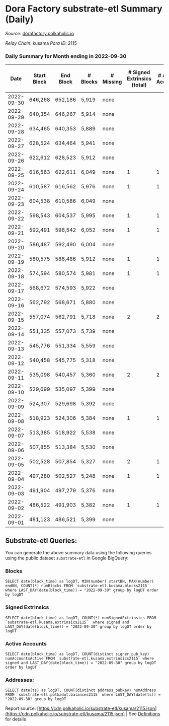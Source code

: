 # Dora Factory substrate-etl Summary (Daily)

_Source_: [dorafactory.polkaholic.io](https://dorafactory.polkaholic.io)

*Relay Chain*: kusama
*Para ID*: 2115



### Daily Summary for Month ending in 2022-09-30


| Date | Start Block | End Block | # Blocks | # Missing | # Signed Extrinsics (total) | # Active Accounts | # Addresses with Balances | # Events | # Transfers | # XCM Transfers In | # XCM Transfers Out |
| ---- | ----------- | --------- | -------- | --------- | --------------------------- | ----------------- | ------------------------- | -------- | ----------- | ------------------ | ------------------- |
| 2022-09-30 | 646,268 | 652,186 | 5,919 | none  |  |  | 371 | 11,841 |   |   |   |
| 2022-09-29 | 640,354 | 646,267 | 5,914 | none  |  |  |  | 11,832 |   |   |   |
| 2022-09-28 | 634,465 | 640,353 | 5,889 | none  |  |  |  | 11,781 |   |   |   |
| 2022-09-27 | 628,524 | 634,464 | 5,941 | none  |  |  |  | 11,885 |   |   |   |
| 2022-09-26 | 622,612 | 628,523 | 5,912 | none  |  |  |  | 11,828 |   |   |   |
| 2022-09-25 | 616,563 | 622,611 | 6,049 | none  | 1 | 1 |  | 12,107 | 1  |   |   |
| 2022-09-24 | 610,587 | 616,562 | 5,976 | none  | 1 | 1 |  | 11,961 | 1  |   |   |
| 2022-09-23 | 604,538 | 610,586 | 6,049 | none  |  |  |  | 12,102 |   |   |   |
| 2022-09-22 | 598,543 | 604,537 | 5,995 | none  | 1 | 1 |  | 11,999 | 1  |   |   |
| 2022-09-21 | 592,491 | 598,542 | 6,052 | none  | 1 | 1 |  | 12,113 | 1  |   |   |
| 2022-09-20 | 586,487 | 592,490 | 6,004 | none  |  |  |  | 12,012 |   |   |   |
| 2022-09-19 | 580,575 | 586,486 | 5,912 | none  | 1 | 1 | 371 | 11,833 | 1  |   |   |
| 2022-09-18 | 574,594 | 580,574 | 5,981 | none  | 1 | 1 | 371 | 11,969 |   |   |   |
| 2022-09-17 | 568,672 | 574,593 | 5,922 | none  |  |  | 371 | 11,848 |   |   |   |
| 2022-09-16 | 562,792 | 568,671 | 5,880 | none  |  |  | 371 | 11,763 |   |   |   |
| 2022-09-15 | 557,074 | 562,791 | 5,718 | none  | 2 | 2 | 371 | 11,451 | 2  |   |   |
| 2022-09-14 | 551,335 | 557,073 | 5,739 | none  |  |  | 371 | 11,481 |   |   |   |
| 2022-09-13 | 545,776 | 551,334 | 5,559 | none  |  |  | 371 | 11,121 |   |   |   |
| 2022-09-12 | 540,458 | 545,775 | 5,318 | none  |  |  |  | 10,639 |   |   |   |
| 2022-09-11 | 535,098 | 540,457 | 5,360 | none  | 2 | 2 |  | 10,735 | 2  |   |   |
| 2022-09-10 | 529,699 | 535,097 | 5,399 | none  |  |  |  | 10,801 |   |   |   |
| 2022-09-09 | 524,307 | 529,698 | 5,392 | none  |  |  |  | 10,787 |   |   |   |
| 2022-09-08 | 518,923 | 524,306 | 5,384 | none  | 1 | 1 | 371 | 10,777 | 1  |   |   |
| 2022-09-07 | 513,385 | 518,922 | 5,538 | none  |  |  | 371 | 11,079 |   |   |   |
| 2022-09-06 | 507,855 | 513,384 | 5,530 | none  |  |  | 371 | 11,063 |   |   |   |
| 2022-09-05 | 502,528 | 507,854 | 5,327 | none  | 2 | 1 | 371 | 10,669 | 2  |   |   |
| 2022-09-04 | 497,280 | 502,527 | 5,248 | none  | 1 | 1 | 371 | 10,505 | 1  |   |   |
| 2022-09-03 | 491,904 | 497,279 | 5,376 | none  |  |  | 371 | 10,755 |   |   |   |
| 2022-09-02 | 486,522 | 491,903 | 5,382 | none  | 1 | 1 | 371 | 10,773 | 1  |   |   |
| 2022-09-01 | 481,123 | 486,521 | 5,399 | none  |  |  | 371 | 10,801 |   |   |   |

## Substrate-etl Queries:
You can generate the above summary data using the following queries using the public dataset `substrate-etl` in Google BigQuery:


### Blocks
```
SELECT date(block_time) as logDT, MIN(number) startBN, MAX(number) endBN, COUNT(*) numBlocks FROM `substrate-etl.kusama.blocks2115`  where LAST_DAY(date(block_time)) = "2022-09-30" group by logDT order by logDT
```


### Signed Extrinsics
```
SELECT date(block_time) as logDT, COUNT(*) numSignedExtrinsics FROM `substrate-etl.kusama.extrinsics2115`  where signed and LAST_DAY(date(block_time)) = "2022-09-30" group by logDT order by logDT
```


### Active Accounts
```
SELECT date(block_time) as logDT, COUNT(distinct signer_pub_key) numAccountsActive FROM `substrate-etl.kusama.extrinsics2115` where signed and LAST_DAY(date(block_time)) = "2022-09-30" group by logDT order by logDT
```


### Addresses:
```
SELECT date(ts) as logDT, COUNT(distinct address_pubkey) numAddress FROM `substrate-etl.polkadot.balances2115` where LAST_DAY(date(ts)) = "2022-09-30" group by logDT
```



Report source: [https://cdn.polkaholic.io/substrate-etl/kusama/2115.json](https://cdn.polkaholic.io/substrate-etl/kusama/2115.json) | See [Definitions](/DEFINITIONS.md) for details
